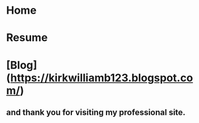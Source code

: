 # Home
# Resume
# [Blog] (https://kirkwilliamb123.blogspot.com/)
## and thank you for visiting my professional site.
